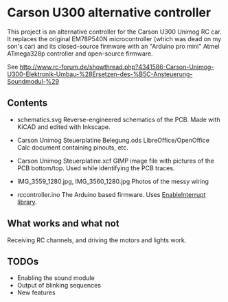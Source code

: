 # Carson U300 alternative controller

This project is an alternative controller for the Carson U300 Unimog RC car.
It replaces the original EM78P540N microcontroller (which was dead on my son's car) and its closed-source firmware with an "Arduino pro mini" Atmel ATmega328p controller and open-source firmware.

See http://www.rc-forum.de/showthread.php?4341586-Carson-Unimog-U300-Elektronik-Umbau-%28Ersetzen-des-%B5C-Ansteuerung-Soundmodul-%29

## Contents

 * schematics.svg
   Reverse-engineered schematics of the PCB. Made with KiCAD and edited with Inkscape.
   
 * Carson Unimog Steuerplatine Belegung.ods
   LibreOffice/OpenOffice Calc document containing pinouts, etc.
   
 * Carson Unimog Steuerplatine.xcf
   GIMP image file with pictures of the PCB bottom/top. Used while identifying the PCB traces.
   
 * IMG_3559_1280.jpg, IMG_3560_1280.jpg
   Photos of the messy wiring
   
 * rccontroller.ino
   The Arduino based firmware. Uses [EnableInterrupt library](https://github.com/GreyGnome/EnableInterrupt).
   
## What works and what not

Receiving RC channels, and driving the motors and lights work.

## TODOs
* Enabling the sound module
* Output of blinking sequences
* New features
